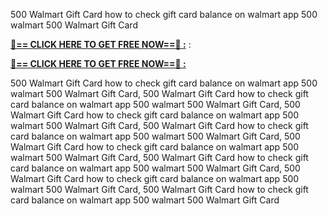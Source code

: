 500 Walmart Gift Card how to check gift card balance on walmart app 500 walmart 500 Walmart Gift Card

**[🔴== CLICK HERE TO GET FREE NOW==🔴 :](https://oercommons.s3.amazonaws.com/media/courseware/relatedresource/file/all-zit.html)**
:

**[🔴== CLICK HERE TO GET FREE NOW==🔴 :](https://oercommons.s3.amazonaws.com/media/courseware/relatedresource/file/gift-zit.html)**

500 Walmart Gift Card how to check gift card balance on walmart app 500 walmart 500 Walmart Gift Card, 500 Walmart Gift Card how to check gift card balance on walmart app 500 walmart 500 Walmart Gift Card, 500 Walmart Gift Card how to check gift card balance on walmart app 500 walmart 500 Walmart Gift Card, 500 Walmart Gift Card how to check gift card balance on walmart app 500 walmart 500 Walmart Gift Card, 500 Walmart Gift Card how to check gift card balance on walmart app 500 walmart 500 Walmart Gift Card, 500 Walmart Gift Card how to check gift card balance on walmart app 500 walmart 500 Walmart Gift Card, 500 Walmart Gift Card how to check gift card balance on walmart app 500 walmart 500 Walmart Gift Card, 500 Walmart Gift Card how to check gift card balance on walmart app 500 walmart 500 Walmart Gift Card
